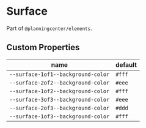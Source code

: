 # Surface

Part of `@planningcenter/elements`.

## Custom Properties

| name                               | default |
| ---------------------------------- | ------- |
| `--surface-1of1--background-color` | `#fff`  |
| `--surface-2of2--background-color` | `#eee`  |
| `--surface-1of2--background-color` | `#fff`  |
| `--surface-3of3--background-color` | `#eee`  |
| `--surface-2of3--background-color` | `#ddd`  |
| `--surface-1of3--background-color` | `#fff`  |
